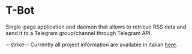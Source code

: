 # T-Bot
Single-page application and daemon that allows to retrieve RSS data and send it to a Telegram group/channel through Telegram API.


--strike-- Currently all project information are available in italian [here](http://dodu.it/it/t-bot/).

